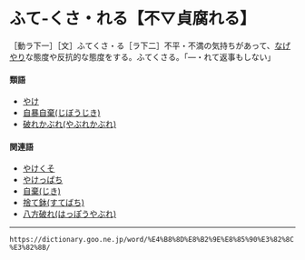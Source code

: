 # ふて‐くさ・れる【不▽貞腐れる】

［動ラ下一］［文］ふてくさ・る［ラ下二］不平・不満の気持ちがあって、[なげやり](なげやり（投げ遣り）)な態度や反抗的な態度をする。ふてくさる。「―・れて返事もしない」

#### 類語

-   [やけ](https://dictionary.goo.ne.jp/word/%E8%87%AA%E6%A3%84_%28%E3%82%84%E3%81%91%29/#jn-221605)
-   [自暴自棄(じぼうじき)](https://dictionary.goo.ne.jp/word/%E8%87%AA%E6%9A%B4%E8%87%AA%E6%A3%84/#jn-100473)
-   [破れかぶれ(やぶれかぶれ)](https://dictionary.goo.ne.jp/word/%E7%A0%B4%E3%82%8C%E3%81%8B%E3%81%B6%E3%82%8C/#jn-222536)

#### 関連語

-   [やけくそ](https://dictionary.goo.ne.jp/word/%E8%87%AA%E6%A3%84%E7%B3%9E/#jn-221622)
-   [やけっぱち](https://dictionary.goo.ne.jp/word/%E8%87%AA%E6%A3%84%E3%81%A3%E3%81%B1%E3%81%A1/#jn-221633)
-   [自棄(じき)](https://dictionary.goo.ne.jp/word/%E8%87%AA%E6%A3%84_%28%E3%81%98%E3%81%8D%29/#jn-94704)
-   [捨て鉢(すてばち)](https://dictionary.goo.ne.jp/word/%E6%8D%A8%E9%89%A2/#jn-118969)
-   [八方破れ(はっぽうやぶれ)](https://dictionary.goo.ne.jp/word/%E5%85%AB%E6%96%B9%E7%A0%B4%E3%82%8C/#jn-177890)

---
`https://dictionary.goo.ne.jp/word/%E4%B8%8D%E8%B2%9E%E8%85%90%E3%82%8C%E3%82%8B/`